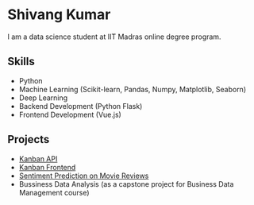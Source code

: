 # Shivang Kumar 
I am a data science student at IIT Madras online degree program.

## Skills
- Python
- Machine Learning (Scikit-learn, Pandas, Numpy, Matplotlib, Seaborn)
- Deep Learning
- Backend Development (Python Flask)
- Frontend Development (Vue.js)


## Projects
- [Kanban API](github.com/kumar-shivang/Kanban-API-backend)
- [Kanban Frontend](github.com/kumar-shivang/Kanban-vue3-frontend)
- [Sentiment Prediction on Movie Reviews](https://www.kaggle.com/code/shivangkumar1/21f2001304-notebook-t22023)
- Bussiness Data Analysis (as a capstone project for Business Data Management course)
